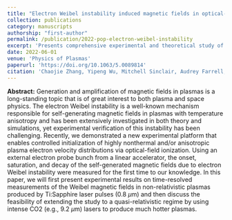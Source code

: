 ```yaml
---
title: "Electron Weibel instability induced magnetic fields in optical-field ionized plasmas"
collection: publications
category: manuscripts
authorship: "first-author"
permalink: /publication/2022-pop-electron-weibel-instability
excerpt: 'Presents comprehensive experimental and theoretical study of electron Weibel instability in optical-field ionized plasmas using time-resolved measurements with external electron probe bunches, extending previous work to both non-relativistic and quasi-relativistic regimes.'
date: 2022-06-01
venue: 'Physics of Plasmas'
paperurl: 'https://doi.org/10.1063/5.0089814'
citation: 'Chaojie Zhang, Yipeng Wu, Mitchell Sinclair, Audrey Farrell, Kenneth A. Marsh, Jianfei Hua, Irina Petrushina, Navid Vafaei-Najafabadi, Rotem Kupfer, Karl Kusche, Mikhail Fedurin, Igor Pogorelsky, Mikhail Polyanskiy, Chen-Kang Huang, Wei Lu, Warren B. Mori, Chan Joshi, "Electron Weibel instability induced magnetic fields in optical-field ionized plasmas," <i>Phys. Plasmas</i> 29, 062102 (2022).'
---
```


**Abstract:** Generation and amplification of magnetic fields in plasmas is a long-standing topic that is of great interest to both plasma and space physics. The electron Weibel instability is a well-known mechanism responsible for self-generating magnetic fields in plasmas with temperature anisotropy and has been extensively investigated in both theory and simulations, yet experimental verification of this instability has been challenging. Recently, we demonstrated a new experimental platform that enables controlled initialization of highly nonthermal and/or anisotropic plasma electron velocity distributions via optical-field ionization. Using an external electron probe bunch from a linear accelerator, the onset, saturation, and decay of the self-generated magnetic fields due to electron Weibel instability were measured for the first time to our knowledge. In this paper, we will first present experimental results on time-resolved measurements of the Weibel magnetic fields in non-relativistic plasmas produced by Ti:Sapphire laser pulses (0.8 *μ*m) and then discuss the feasibility of extending the study to a quasi-relativistic regime by using intense CO2 (e.g., 9.2 *μ*m) lasers to produce much hotter plasmas.
